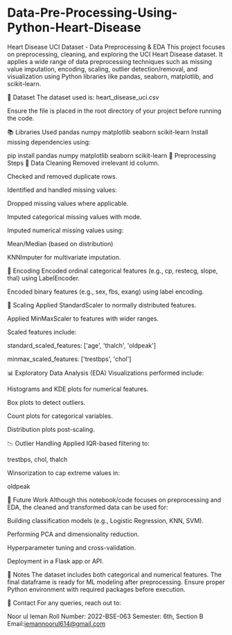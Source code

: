 # Data-Pre-Processing-Using-Python-Heart-Disease
Heart Disease UCI Dataset - Data Preprocessing & EDA
This project focuses on preprocessing, cleaning, and exploring the UCI Heart Disease dataset. It applies a wide range of data preprocessing techniques such as missing value imputation, encoding, scaling, outlier detection/removal, and visualization using Python libraries like pandas, seaborn, matplotlib, and scikit-learn.

📁 Dataset
The dataset used is: heart_disease_uci.csv

Ensure the file is placed in the root directory of your project before running the code.

📚 Libraries Used
pandas
numpy
matplotlib
seaborn
scikit-learn
Install missing dependencies using:

pip install pandas numpy matplotlib seaborn scikit-learn
🧼 Preprocessing Steps
🔹 Data Cleaning
Removed irrelevant id column.

Checked and removed duplicate rows.

Identified and handled missing values:

Dropped missing values where applicable.

Imputed categorical missing values with mode.

Imputed numerical missing values using:

Mean/Median (based on distribution)

KNNImputer for multivariate imputation.

🔹 Encoding
Encoded ordinal categorical features (e.g., cp, restecg, slope, thal) using LabelEncoder.

Encoded binary features (e.g., sex, fbs, exang) using label encoding.

🔹 Scaling
Applied StandardScaler to normally distributed features.

Applied MinMaxScaler to features with wider ranges.

Scaled features include:

standard_scaled_features: ['age', 'thalch', 'oldpeak']

minmax_scaled_features: ['trestbps', 'chol']

📊 Exploratory Data Analysis (EDA)
Visualizations performed include:

Histograms and KDE plots for numerical features.

Box plots to detect outliers.

Count plots for categorical variables.

Distribution plots post-scaling.

📉 Outlier Handling
Applied IQR-based filtering to:

trestbps, chol, thalch

Winsorization to cap extreme values in:

oldpeak

🧠 Future Work
Although this notebook/code focuses on preprocessing and EDA, the cleaned and transformed data can be used for:

Building classification models (e.g., Logistic Regression, KNN, SVM).

Performing PCA and dimensionality reduction.

Hyperparameter tuning and cross-validation.

Deployment in a Flask app or API.

📎 Notes
The dataset includes both categorical and numerical features.
The final dataframe is ready for ML modeling after preprocessing.
Ensure proper Python environment with required packages before execution.

📧 Contact
For any queries, reach out to:

Noor ul Ieman
Roll Number: 2022-BSE-063
Semester: 6th, Section B
Email:iemannoorul614@gmail.com
